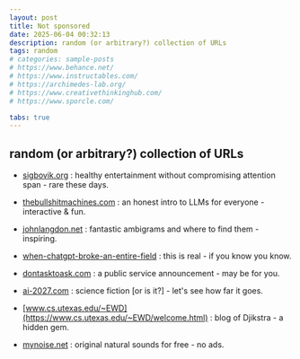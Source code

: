 ```yaml
---
layout: post
title: Not sponsored
date: 2025-06-04 00:32:13
description: random (or arbitrary?) collection of URLs
tags: random
# categories: sample-posts
# https://www.behance.net/
# https://www.instructables.com/
# https://archimedes-lab.org/
# https://www.creativethinkinghub.com/
# https://www.sporcle.com/

tabs: true
---
```

## random (or arbitrary?) collection of URLs



- [sigbovik.org](https://sigbovik.org/) : healthy entertainment without compromising attention span - rare these days.

- [thebullshitmachines.com](https://thebullshitmachines.com/) : an honest intro to LLMs for everyone - interactive & fun.

- [johnlangdon.net](https://www.johnlangdon.net/) : fantastic ambigrams and where to find them - inspiring.

- [when-chatgpt-broke-an-entire-field](https://www.quantamagazine.org/when-chatgpt-broke-an-entire-field-an-oral-history-20250430/) : this is real - if you know you know.

- [dontasktoask.com](https://dontasktoask.com/) : a public service announcement - may be for you.

- [ai-2027.com](https://ai-2027.com/) : science fiction [or is it?] - let's see how far it goes.

- [www.cs.utexas.edu/~EWD](https://www.cs.utexas.edu/~EWD/welcome.html) : blog of Djikstra - a hidden gem.

- [mynoise.net](https://mynoise.net/) : original natural sounds for free - no ads.




